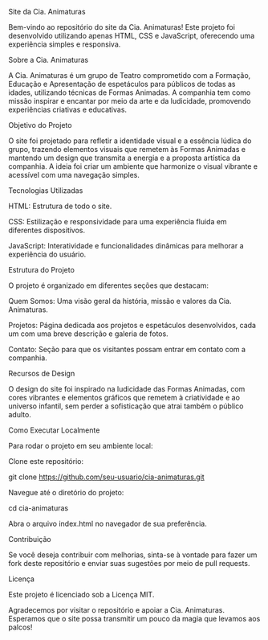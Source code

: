 Site da Cia. Animaturas

Bem-vindo ao repositório do site da Cia. Animaturas! Este projeto foi desenvolvido utilizando apenas HTML, CSS e JavaScript, oferecendo uma experiência simples e responsiva.

Sobre a Cia. Animaturas

A Cia. Animaturas é um grupo de Teatro comprometido com a Formação, Educação e Apresentação de espetáculos para públicos de todas as idades, utilizando técnicas de Formas Animadas. A companhia tem como missão inspirar e encantar por meio da arte e da ludicidade, promovendo experiências criativas e educativas.

Objetivo do Projeto

O site foi projetado para refletir a identidade visual e a essência lúdica do grupo, trazendo elementos visuais que remetem às Formas Animadas e mantendo um design que transmita a energia e a proposta artística da companhia. A ideia foi criar um ambiente que harmonize o visual vibrante e acessível com uma navegação simples.

Tecnologias Utilizadas

HTML: Estrutura de todo o site.

CSS: Estilização e responsividade para uma experiência fluida em diferentes dispositivos.

JavaScript: Interatividade e funcionalidades dinâmicas para melhorar a experiência do usuário.

Estrutura do Projeto

O projeto é organizado em diferentes seções que destacam:

Quem Somos: Uma visão geral da história, missão e valores da Cia. Animaturas.

Projetos: Página dedicada aos projetos e espetáculos desenvolvidos, cada um com uma breve descrição e galeria de fotos.

Contato: Seção para que os visitantes possam entrar em contato com a companhia.

Recursos de Design

O design do site foi inspirado na ludicidade das Formas Animadas, com cores vibrantes e elementos gráficos que remetem à criatividade e ao universo infantil, sem perder a sofisticação que atrai também o público adulto.

Como Executar Localmente

Para rodar o projeto em seu ambiente local:

Clone este repositório:

git clone https://github.com/seu-usuario/cia-animaturas.git

Navegue até o diretório do projeto:

cd cia-animaturas

Abra o arquivo index.html no navegador de sua preferência.

Contribuição

Se você deseja contribuir com melhorias, sinta-se à vontade para fazer um fork deste repositório e enviar suas sugestões por meio de pull requests.

Licença

Este projeto é licenciado sob a Licença MIT.

Agradecemos por visitar o repositório e apoiar a Cia. Animaturas. Esperamos que o site possa transmitir um pouco da magia que levamos aos palcos!

